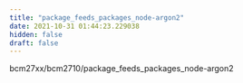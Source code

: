 ```yaml
---
title: "package_feeds_packages_node-argon2"
date: 2021-10-31 01:44:23.229038
hidden: false
draft: false
---
```


bcm27xx/bcm2710/package_feeds_packages_node-argon2

